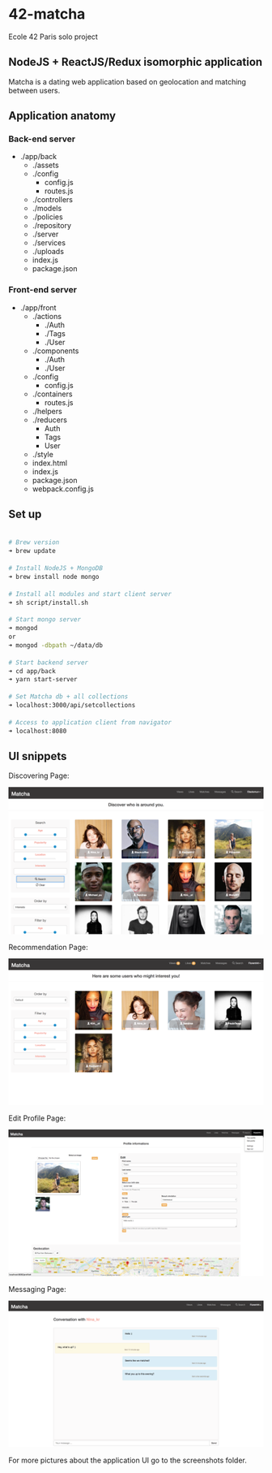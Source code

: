 # 42-matcha

Ecole 42 Paris solo project

## NodeJS + ReactJS/Redux isomorphic application

Matcha is a dating web application based on geolocation and matching between users.

## Application anatomy

### Back-end server

- ./app/back
    - ./assets
	- ./config
		- config.js
		- routes.js
    - ./controllers
    - ./models
    - ./policies
    - ./repository
    - ./server
    - ./services
    - ./uploads
	- index.js
	- package.json

### Front-end server

- ./app/front
	- ./actions
        - ./Auth
        - ./Tags
        - ./User
	- ./components
        - ./Auth
        - ./User
	- ./config
        - config.js
	- ./containers
        - routes.js
    - ./helpers
	- ./reducers
        - Auth
        - Tags
        - User
    - ./style
	- index.html
	- index.js
	- package.json
    - webpack.config.js

## Set up

```sh

# Brew version
➜ brew update

# Install NodeJS + MongoDB
➜ brew install node mongo

# Install all modules and start client server
➜ sh script/install.sh

# Start mongo server
➜ mongod
or
➜ mongod -dbpath ~/data/db

# Start backend server
➜ cd app/back
➜ yarn start-server

# Set Matcha db + all collections
➜ localhost:3000/api/setcollections

# Access to application client from navigator
➜ localhost:8080

```

## UI snippets

Discovering Page:

![Discover page](./screenshots/search_page.png)

Recommendation Page:

![Recommendation page](./screenshots/recommendation_page.png)

Edit Profile Page:

![Edit profile page](./screenshots/edit_profile_page.png)

Messaging Page:

![Messaging page](./screenshots/instant_conversation_page.png)

For more pictures about the application UI go to the screenshots folder.